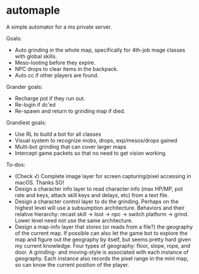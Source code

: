 # automaple

A simple automator for a ms private server.

Goals:
- Auto grinding in the whole map, specifically for 4th-job mage classes with global skills.
- Meso-looting before they expire.
- NPC drops to clear items in the backpack.
- Auto cc if other players are found.

Grander goals:
- Recharge pot if they run out.
- Re-login if dc'ed
- Re-spawn and return to grinding map if died.

Grandiest goals:
- Use RL to build a bot for all classes
- Visual system to recognize mobs, drops, exp/mesos/drops gained
- Multi-bot grinding that can cover larger maps
- Intercept game packets so that no need to get vision working.

To-dos:
- (Check √) Complete image layer for screen capturing/pixel accessing in macOS. Thanks SO!
- Design a character info layer to read character info (max HP/MP, pot rate and keys, attack skill keys and delays, etc) from a text file.
- Design a character control layer to do the grinding. Perhaps on the highest level will use a subsumption architecture. Behaviors and their relative hierarchy: recast skill -> loot -> npc -> switch platform -> grind. Lower level need not use the same architecture.
- Design a map-info layer that stores (or reads from a file?) the geography of the current map. If possible can also let the game bot to explore the map and figure out the geography by itself, but seems pretty hard given my current knowledge. Four types of geography: floor, slope, rope, and door. A grinding- and moving-style is associated with each instance of geography. Each instance also records the pixel range in the mini map, so can know the current position of the player.
